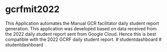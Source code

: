 # gcrfmit2022
This Application automates the Manual GCR facilitator daily student report generation. This application was developed based on data received from the 2022 daily student report sent from Google Cloud. Hence this is best compatible with the 2022 GCRF daily student report.
#   s t u d e n t d a s h b o a r d  
 # studentdashboard

